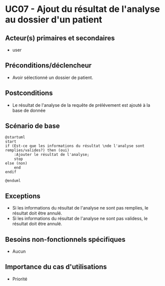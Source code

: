 # UC07 - Ajout du résultat de l'analyse au dossier d'un patient

## Acteur(s) primaires et secondaires

* user

## Préconditions/déclencheur

* Avoir sélectionné un dossier de patient.

## Postconditions

* Le résultat de l'analyse de la requête de prélévement est ajouté à la base de donnée

## Scénario de base

```plantuml
@startuml
start
if (Est-ce que les informations du résultat \nde l'analyse sont remplies/valides?) then (oui)
    :Ajouter le résultat de l'analyse;
    stop
else (non)
    end
endif

@enduml
```

## Exceptions

* Si les informations du résultat de l'analyse ne sont pas remplies, le résultat doit être annulé.
* Si les informations du résultat de l'analyse ne sont pas validess, le résultat doit être annulé.

## Besoins non-fonctionnels spécifiques

* Aucun

## Importance du cas d'utilisations

* Priorité
